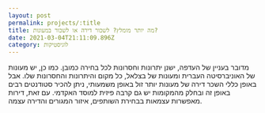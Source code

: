 ```yaml
---
layout: post
permalink: projects/:title
title: מה יותר מומלץ? לשכור דירה או לשכור במעונות?
date: 2021-03-04T21:11:09.896Z
category: לוגיסטיקות
---
```

מדובר בעניין של העדפה, ישנן יתרונות וחסרונות לכל בחירה כמובן. כמו כן, יש מעונות של האוניברסיטה העברית ומעונות של בצלאל, כל מקום והיתרונות והחסרונות שלו. אבל באופן כללי השכר דירה של מעונות יותר זול באופן משמעותי, ניתן להכיר סטודנטים רבים באופן זה ובחלק מהמקומות יש גם קרבה פיזית למוסד האקדמי. עם זאת, דירות מאפשרות עצמאות בבחירת השותפים, איזור המגורים והדירה עצמה.